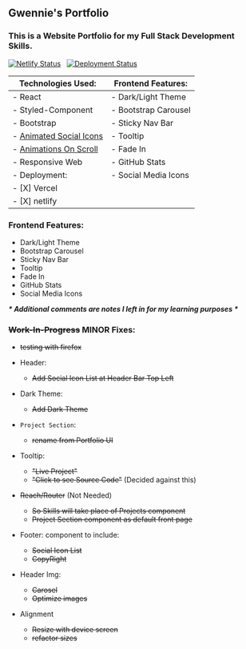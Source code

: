 
## Gwennie's Portfolio
### This is a Website Portfolio for my Full Stack Development Skills.
<Dec2020>
<DeployOnVercel20210108>
<DeployOnNetlify20210109>

[![Netlify Status](https://api.netlify.com/api/v1/badges/aed5ba6e-38ab-46c0-97df-82e2c4136e8b/deploy-status)](https://app.netlify.com/sites/geeeedev/deploys)&nbsp;&nbsp;
[![Deployment Status](https://img.shields.io/endpoint?url=https://devx.sh/api/deployment)](https://devx.sh)


| Technologies Used:                                                                  | Frontend Features: |
| --------------------------------------------------------------------------------------- | --------------------------------------------------------------------------------------- |
| - React | - Dark/Light Theme |
| - Styled-Component | - Bootstrap Carousel |
| - Bootstrap | - Sticky Nav Bar |
| - [Animated Social Icons](https://meko-deng.github.io/react-animated-social-icons/) | - Tooltip |
| - [Animations On Scroll](https://dbramwell.github.io/react-animate-on-scroll/) | - Fade In |
| - Responsive Web | - GitHub Stats |
| - Deployment:     | - Social Media Icons  |
|     - [X] Vercel  |
|     - [X] netlify |     

### Frontend Features:
- Dark/Light Theme
- Bootstrap Carousel
- Sticky Nav Bar
- Tooltip
- Fade In
- GitHub Stats
- Social Media Icons

***\* Additional comments are notes I left in for my learning purposes \****

### ~~Work-In-Progress~~ MINOR Fixes:

- ~~testing with firefox~~

- Header:
    - ~~Add Social Icon List at Header Bar Top Left~~

- Dark Theme:
    - ~~Add Dark Theme~~

- `Project Section`:
    - ~~rename from Portfolio UI~~

- Tooltip:
    - ~~"Live Project"~~
    - ~~"Click to see Source Code"~~ (Decided against this)
    
- ~~Reach/Router~~ (Not Needed)
    - ~~So Skills will take place of Projects component~~
    - ~~Project Section component as default front page~~

- Footer: component to include:
    - ~~Social Icon List~~
    - ~~CopyRight~~

- Header Img:
    - ~~Carosel~~  
    - ~~Optimize images~~

- Alignment 
    - ~~Resize with device screen~~
    - ~~refactor sizes~~


